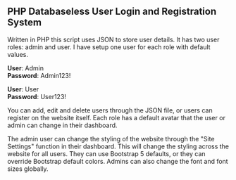 ## PHP Databaseless User Login and Registration System

Written in PHP this script uses JSON to store user details. It has two user roles: admin and user.
I have setup one user for each role with default values.

**User**: Admin\
**Password**: Admin123!

**User**: User\
**Password**: User123!

You can add, edit and delete users through the JSON file, or users can register on the website itself.
Each role has a default avatar that the user or admin can change in their dashboard.

The admin user can change the styling of the website through the "Site Settings" function in their dashboard.
This will change the styling across the website for all users. They can use Bootstrap 5 defaults, or they can 
override Bootstrap default colors. Admins can also change the font and font sizes globally.